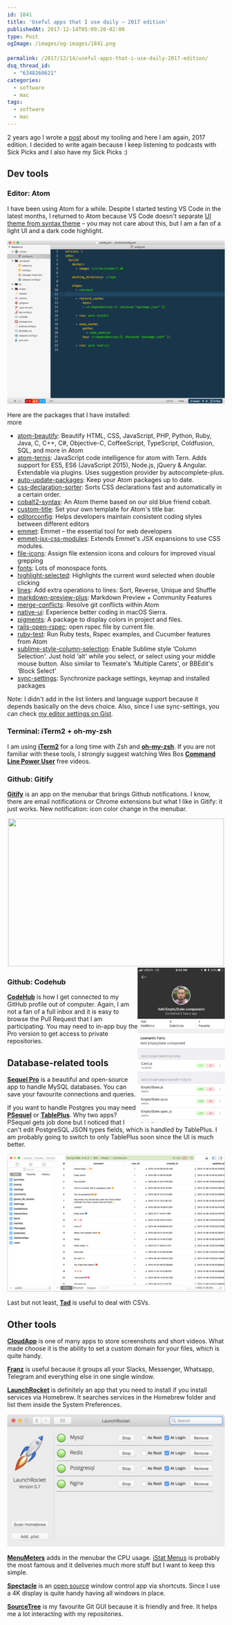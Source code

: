 ```yaml
---
id: 1841
title: 'Useful apps that I use daily – 2017 edition'
publishedAt: 2017-12-14T05:09:20-02:00
type: Post
ogImage: /images/og-images/1841.png

permalink: /2017/12/14/useful-apps-that-i-use-daily-2017-edition/
dsq_thread_id:
  - "6348260621"
categories:
  - software
  - mac
tags:
  - software
  - mac
---
```

2 years ago I wrote a [post](https://leonardofaria.net/2015/09/17/useful-apps-that-i-use-daily/) about my tooling and here I am again, 2017 edition. I decided to write again because I keep listening to podcasts with Sick Picks and I also have my Sick Picks :)

## Dev tools

### Editor: Atom

I have been using Atom for a while. Despite I started testing VS Code in the latest months, I returned to Atom because VS Code doesn't separate [UI theme from syntax theme](https://github.com/Microsoft/vscode/issues/25986) – you may not care about this, but I am a fan of a light UI and a dark code highlight.

[![My Atom](/wp-content/uploads/2017/12/screenshot-atom.png)](https://gist.github.com/leonardofaria/982b8055af2d6d02116b03950bbf0583)

Here are the packages that I have installed:  
<span className="hidden">more</span>

* [atom-beautify](https://atom.io/packages/atom-beautify): Beautify HTML, CSS, JavaScript, PHP, Python, Ruby, Java, C, C++, C#, Objective-C, CoffeeScript, TypeScript, Coldfusion, SQL, and more in Atom
* [atom-ternjs](https://atom.io/packages/atom-ternjs): JavaScript code intelligence for atom with Tern. Adds support for ES5, ES6 (JavaScript 2015), Node.js, jQuery & Angular. Extendable via plugins. Uses suggestion provider by autocomplete-plus.
* [auto-update-packages](https://atom.io/packages/auto-update-packages): Keep your Atom packages up to date.
* [css-declaration-sorter](https://atom.io/packages/css-declaration-sorter): Sorts CSS declarations fast and automatically in a certain order.
* [cobalt2-syntax](https://atom.io/packages/cobalt2-syntax): An Atom theme based on our old blue friend cobalt.
* [custom-title](https://atom.io/packages/custom-title): Set your own template for Atom's title bar.
* [editorconfig](https://atom.io/packages/editorconfig): Helps developers maintain consistent coding styles between different editors
* [emmet](https://atom.io/packages/emmet): Emmet – the essential tool for web developers
* [emmet-jsx-css-modules](https://atom.io/packages/emmet-jsx-css-modules): Extends Emmet's JSX expansions to use CSS modules.
* [file-icons](https://atom.io/packages/file-icons): Assign file extension icons and colours for improved visual grepping
* [fonts](https://atom.io/packages/fonts): Lots of monospace fonts.
* [highlight-selected](https://atom.io/packages/highlight-selected): Highlights the current word selected when double clicking
* [lines](https://atom.io/packages/lines): Add extra operations to lines: Sort, Reverse, Unique and Shuffle
* [markdown-preview-plus](https://atom.io/packages/markdown-preview-plus): Markdown Preview + Community Features
* [merge-conflicts](https://atom.io/packages/merge-conflicts): Resolve git conflicts within Atom
* [native-ui](https://atom.io/packages/native-ui): Experience better coding in macOS Sierra.
* [pigments](https://atom.io/packages/pigments): A package to display colors in project and files.
* [rails-open-rspec](https://atom.io/packages/rails-open-rspec): open rspec file by current file.
* [ruby-test](https://atom.io/packages/ruby-test): Run Ruby tests, Rspec examples, and Cucumber features from Atom
* [sublime-style-column-selection](https://atom.io/packages/sublime-style-column-selection): Enable Sublime style &#8216;Column Selection'. Just hold &#8216;alt' while you select, or select using your middle mouse button. Also similar to Texmate's &#8216;Multiple Carets', or BBEdit's &#8216;Block Select'
* [sync-settings](https://atom.io/packages/sync-settings): Synchronize package settings, keymap and installed packages

Note: I didn't add in the list linters and language support because it depends basically on the devs choice. Also, since I use sync-settings, you can check [my editor settings on Gist](https://gist.github.com/leonardofaria/982b8055af2d6d02116b03950bbf0583).

### Terminal: iTerm2 + oh-my-zsh

I am using **[iTerm2](https://www.iterm2.com/)** for a long time with Zsh and **[oh-my-zsh](https://github.com/robbyrussell/oh-my-zsh)**. If you are not familiar with these tools, I strongly suggest watching Wes Bos **[Command Line Power User](https://commandlinepoweruser.com/)** free videos.

### Github: Gitify

**[Gitify](http://www.gitify.io)** is an app on the menubar that brings Github notifications. I know, there are email notifications or Chrome extensions but what I like in Gitify: it just works. New notification: icon color change in the menubar.

<center>
  <a href="http://www.gitify.io"><img src="/wp-content/uploads/2017/12/screenshot-gitify.png" alt="" width="500" height="342" class="aligncenter size-full wp-image-1844" srcset="/wp-content/uploads/2017/12/screenshot-gitify.png 500w, /wp-content/uploads/2017/12/screenshot-gitify-300x205.png 300w" sizes="(max-width: 500px) 100vw, 500px" /></a>
</center>

<img src="/wp-content/uploads/2017/12/screenshot-codehub.png" width="40%" align="right" />

### Github: Codehub

**[CodeHub](http://codehub-app.com/)** is how I get connected to my GitHub profile out of computer. Again, I am not a fan of a full inbox and it is easy to browse the Pull Request that I am participating. You may need to in-app buy the Pro version to get access to private repositories.

## Database-related tools

**[Sequel Pro](https://www.sequelpro.com/)** is a beautiful and open-source app to handle MySQL databases. You can save your favourite connections and queries.

If you want to handle Postgres you may need **[PSequel](http://www.psequel.com/)** or **[TablePlus](https://tableplus.io)**. Why two apps? PSequel gets job done but I noticed that I can't edit PostgreSQL JSON types fields, which is handled by TablePlus. I am probably going to switch to only TablePlus soon since the UI is much better.

[![](/wp-content/uploads/2017/12/screenshot-tableplus.png?ss)](https://tableplus.io/)

Last but not least, **[Tad](https://www.tadviewer.com/)** is useful to deal with CSVs.

## Other tools

**[CloudApp](https://my.cl.ly/r/0f0P0e3g1O0x2k18)** is one of many apps to store screenshots and short videos. What made choose it is the ability to set a custom domain for your files, which is quite handy.

**[Franz](https://meetfranz.com)** is useful because it groups all your Slacks, Messenger, Whatsapp, Telegram and everything else in one single window.

**[LaunchRocket](https://github.com/jimbojsb/launchrocket)** is definitely an app that you need to install if you install services via Homebrew. It searches services in the Homebrew folder and list them inside the System Preferences.

[![launchrocket](/wp-content/uploads/2017/12/screenshot-launchrocket.png)](https://github.com/jimbojsb/launchrocket)

**[MenuMeters](https://member.ipmu.jp/yuji.tachikawa/MenuMetersElCapitan/)** adds in the menubar the CPU usage. [iStat Menus](https://bjango.com/mac/istatmenus/) is probably the most famous and it deliveries much more stuff but I want to keep this simple.

**[Spectacle](https://www.spectacleapp.com)** is an [open source](https://github.com/eczarny/spectacle) window control app via shortcuts. Since I use a 4K display is quite handy having all windows in place.

**[SourceTree](https://www.sourcetreeapp.com/)** is my favourite Git GUI because it is friendly and free. It helps me a lot interacting with my repositories.
